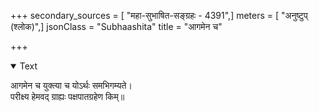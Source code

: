 +++
secondary_sources = [ "महा-सुभाषित-सङ्ग्रहः - 4391",]
meters = [ "अनुष्टुप् (श्लोक)",]
jsonClass = "Subhaashita"
title = "आगमेन च"

+++

<details open><summary>Text</summary>

आगमेन च युक्त्या च योऽर्थः समभिगम्यते।  
परीक्ष्य हेमवद् ग्राह्यः पक्षपातग्रहेण किम्॥
</details>
